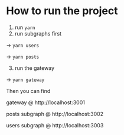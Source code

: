 # How to run the project

1. run `yarn`
2. run subgraphs first 

-> `yarn users`

-> `yarn posts`

3. run the gateway

-> `yarn gateway`

Then you can find 

gateway @ http://localhost:3001

posts subgraph @ http://localhost:3002

users subgraph @ http://localhost:3003